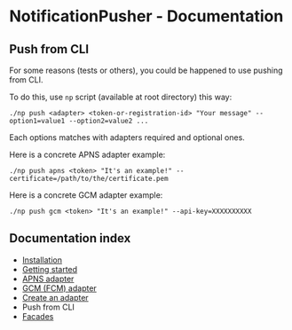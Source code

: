 # NotificationPusher - Documentation

## Push from CLI

For some reasons (tests or others), you could be happened to use pushing from CLI.

To do this, use `np` script (available at root directory) this way:

```
./np push <adapter> <token-or-registration-id> "Your message" --option1=value1 --option2=value2 ...
```

Each options matches with adapters required and optional ones.

Here is a concrete APNS adapter example:

```
./np push apns <token> "It's an example!" --certificate=/path/to/the/certificate.pem
```

Here is a concrete GCM adapter example:

```
./np push gcm <token> "It's an example!" --api-key=XXXXXXXXXX
```

## Documentation index

* [Installation](https://github.com/Ph3nol/NotificationPusher/blob/master/doc/installation.md)
* [Getting started](https://github.com/Ph3nol/NotificationPusher/blob/master/doc/getting-started.md)
* [APNS adapter](https://github.com/Ph3nol/NotificationPusher/blob/master/doc/apns-adapter.md)
* [GCM (FCM) adapter](https://github.com/Ph3nol/NotificationPusher/blob/master/doc/gcm-fcm-adapter.md)
* [Create an adapter](https://github.com/Ph3nol/NotificationPusher/blob/master/doc/create-an-adapter.md)
* Push from CLI
* [Facades](https://github.com/Ph3nol/NotificationPusher/blob/master/doc/facades.md)
